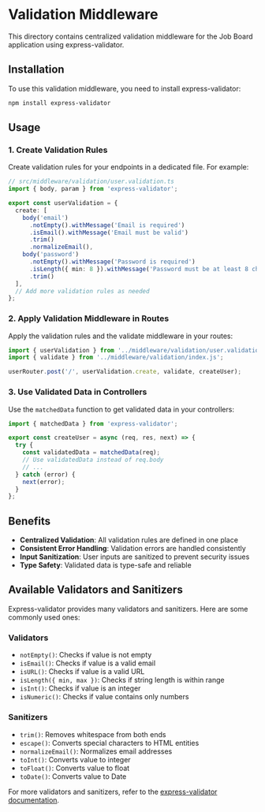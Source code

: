 # Validation Middleware

This directory contains centralized validation middleware for the Job Board application using express-validator.

## Installation

To use this validation middleware, you need to install express-validator:

```bash
npm install express-validator
```

## Usage

### 1. Create Validation Rules

Create validation rules for your endpoints in a dedicated file. For example:

```typescript
// src/middleware/validation/user.validation.ts
import { body, param } from 'express-validator';

export const userValidation = {
  create: [
    body('email')
      .notEmpty().withMessage('Email is required')
      .isEmail().withMessage('Email must be valid')
      .trim()
      .normalizeEmail(),
    body('password')
      .notEmpty().withMessage('Password is required')
      .isLength({ min: 8 }).withMessage('Password must be at least 8 characters')
      .trim()
  ],
  // Add more validation rules as needed
};
```

### 2. Apply Validation Middleware in Routes

Apply the validation rules and the validate middleware in your routes:

```typescript
import { userValidation } from '../middleware/validation/user.validation.js';
import { validate } from '../middleware/validation/index.js';

userRouter.post('/', userValidation.create, validate, createUser);
```

### 3. Use Validated Data in Controllers

Use the `matchedData` function to get validated data in your controllers:

```typescript
import { matchedData } from 'express-validator';

export const createUser = async (req, res, next) => {
  try {
    const validatedData = matchedData(req);
    // Use validatedData instead of req.body
    // ...
  } catch (error) {
    next(error);
  }
};
```

## Benefits

- **Centralized Validation**: All validation rules are defined in one place
- **Consistent Error Handling**: Validation errors are handled consistently
- **Input Sanitization**: User inputs are sanitized to prevent security issues
- **Type Safety**: Validated data is type-safe and reliable

## Available Validators and Sanitizers

Express-validator provides many validators and sanitizers. Here are some commonly used ones:

### Validators
- `notEmpty()`: Checks if value is not empty
- `isEmail()`: Checks if value is a valid email
- `isURL()`: Checks if value is a valid URL
- `isLength({ min, max })`: Checks if string length is within range
- `isInt()`: Checks if value is an integer
- `isNumeric()`: Checks if value contains only numbers

### Sanitizers
- `trim()`: Removes whitespace from both ends
- `escape()`: Converts special characters to HTML entities
- `normalizeEmail()`: Normalizes email addresses
- `toInt()`: Converts value to integer
- `toFloat()`: Converts value to float
- `toDate()`: Converts value to Date

For more validators and sanitizers, refer to the [express-validator documentation](https://express-validator.github.io/docs/).
